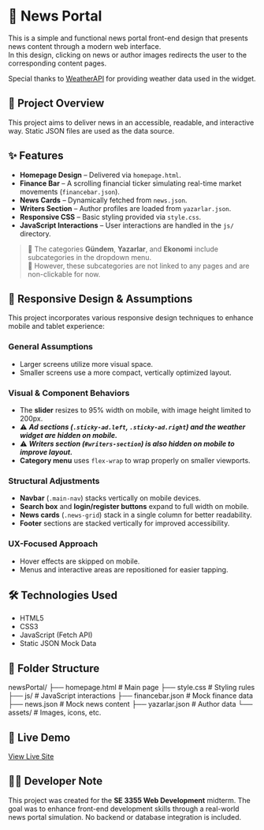 # 📰 News Portal

This is a simple and functional news portal front-end design that presents news content through a modern web interface.  
In this design, clicking on news or author images redirects the user to the corresponding content pages.

Special thanks to [WeatherAPI](https://www.weatherapi.com/weather/q/izmir-2437419) for providing weather data used in the widget.

## 📌 Project Overview

This project aims to deliver news in an accessible, readable, and interactive way. Static JSON files are used as the data source.

## ✨ Features

- **Homepage Design** – Delivered via `homepage.html`.
- **Finance Bar** – A scrolling financial ticker simulating real-time market movements (`financebar.json`).
- **News Cards** – Dynamically fetched from `news.json`.
- **Writers Section** – Author profiles are loaded from `yazarlar.json`.
- **Responsive CSS** – Basic styling provided via `style.css`.
- **JavaScript Interactions** – User interactions are handled in the `js/` directory.
> 📂 The categories **Gündem**, **Yazarlar**, and **Ekonomi** include subcategories in the dropdown menu.  
> 🔗 However, these subcategories are not linked to any pages and are non-clickable for now.


## 📱 Responsive Design & Assumptions

This project incorporates various responsive design techniques to enhance mobile and tablet experience:

### General Assumptions

- Larger screens utilize more visual space.
- Smaller screens use a more compact, vertically optimized layout.

### Visual & Component Behaviors

- The **slider** resizes to 95% width on mobile, with image height limited to 200px.
- ⚠️ ***Ad sections (`.sticky-ad.left`, `.sticky-ad.right`) and the weather widget are hidden on mobile.***
- ⚠️ ***Writers section (`#writers-section`) is also hidden on mobile to improve layout.***
- **Category menu** uses `flex-wrap` to wrap properly on smaller viewports.

### Structural Adjustments

- **Navbar** (`.main-nav`) stacks vertically on mobile devices.
- **Search box** and **login/register buttons** expand to full width on mobile.
- **News cards** (`.news-grid`) stack in a single column for better readability.
- **Footer** sections are stacked vertically for improved accessibility.

### UX-Focused Approach

- Hover effects are skipped on mobile.
- Menus and interactive areas are repositioned for easier tapping.

## 🛠️ Technologies Used

- HTML5  
- CSS3  
- JavaScript (Fetch API)  
- Static JSON Mock Data  

## 📁 Folder Structure
newsPortal/
├── homepage.html # Main page
├── style.css # Styling rules 
├── js/ # JavaScript interactions 
├── financebar.json # Mock finance data 
├── news.json # Mock news content 
├── yazarlar.json # Author data 
└── assets/ # Images, icons, etc.


## 🔗 Live Demo

[View Live Site](https://omdgn.github.io/newsPortal/homepage.html)

## 🧑‍💻 Developer Note

This project was created for the **SE 3355 Web Development** midterm. The goal was to enhance front-end development skills through a real-world news portal simulation. No backend or database integration is included.

